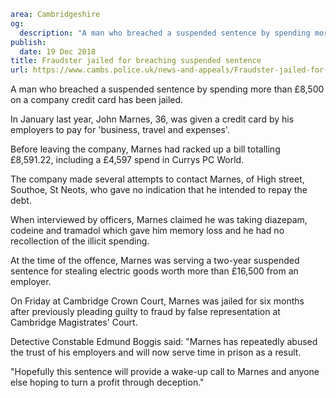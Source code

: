 ```yaml
area: Cambridgeshire
og:
  description: "A man who breached a suspended sentence by spending more than \xA38,500 on a company credit card has been jailed."
publish:
  date: 19 Dec 2018
title: Fraudster jailed for breaching suspended sentence
url: https://www.cambs.police.uk/news-and-appeals/Fraudster-jailed-for-breaching-suspended-sentence
```

A man who breached a suspended sentence by spending more than £8,500 on a company credit card has been jailed.

In January last year, John Marnes, 36, was given a credit card by his employers to pay for 'business, travel and expenses'.

Before leaving the company, Marnes had racked up a bill totalling £8,591.22, including a £4,597 spend in Currys PC World.

The company made several attempts to contact Marnes, of High street, Southoe, St Neots, who gave no indication that he intended to repay the debt.

When interviewed by officers, Marnes claimed he was taking diazepam, codeine and tramadol which gave him memory loss and he had no recollection of the illicit spending.

At the time of the offence, Marnes was serving a two-year suspended sentence for stealing electric goods worth more than £16,500 from an employer.

On Friday at Cambridge Crown Court, Marnes was jailed for six months after previously pleading guilty to fraud by false representation at Cambridge Magistrates' Court.

Detective Constable Edmund Boggis said: "Marnes has repeatedly abused the trust of his employers and will now serve time in prison as a result.

"Hopefully this sentence will provide a wake-up call to Marnes and anyone else hoping to turn a profit through deception."

